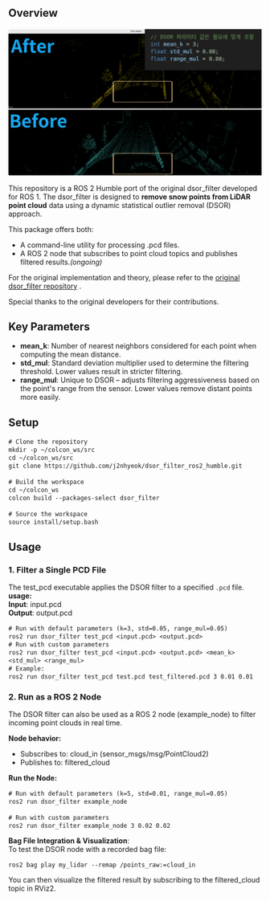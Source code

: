 ## Overview
![dsor_filter](https://github.com/j2nhyeok/dsor_filter_ros2_humble/blob/main/image.png)   

This repository is a ROS 2 Humble port of the original dsor_filter developed for ROS 1. The dsor_filter is designed to **remove snow points from LiDAR point cloud** data using a dynamic statistical outlier removal (DSOR) approach.

This package offers both:
- A command-line utility for processing .pcd files.
- A ROS 2 node that subscribes to point cloud topics and publishes filtered results.*(ongoing)*

For the original implementation and theory, please refer to the [original dsor_filter repository](https://github.com/assasinXL/dsor_filter)  .

Special thanks to the original developers for their contributions.

## Key Parameters
- **mean_k**: Number of nearest neighbors considered for each point when computing the mean distance.
- **std_mul**: Standard deviation multiplier used to determine the filtering threshold. Lower values result in stricter filtering.
- **range_mul**: Unique to DSOR – adjusts filtering aggressiveness based on the point's range from the sensor. Lower values remove distant points more easily.



## Setup

```
# Clone the repository
mkdir -p ~/colcon_ws/src
cd ~/colcon_ws/src
git clone https://github.com/j2nhyeok/dsor_filter_ros2_humble.git

# Build the workspace
cd ~/colcon_ws
colcon build --packages-select dsor_filter

# Source the workspace
source install/setup.bash
```

## Usage
### 1. Filter a Single PCD File
The test_pcd executable applies the DSOR filter to a specified `.pcd` file.</br>
**usage:**<br/>
**Input**: input.pcd</br>
**Output**: output.pcd</br>
```
# Run with default parameters (k=3, std=0.05, range_mul=0.05)
ros2 run dsor_filter test_pcd <input.pcd> <output.pcd>
# Run with custom parameters
ros2 run dsor_filter test_pcd <input.pcd> <output.pcd> <mean_k> <std_mul> <range_mul>
# Example:
ros2 run dsor_filter test_pcd test.pcd test_filtered.pcd 3 0.01 0.01
```

### 2. Run as a ROS 2 Node
The DSOR filter can also be used as a ROS 2 node (example_node) to filter incoming point clouds in real time.

**Node behavior:**<br/>
- Subscribes to: cloud_in (sensor_msgs/msg/PointCloud2)<br/>
- Publishes to: filtered_cloud<br/>

**Run the Node:**

```
# Run with default parameters (k=5, std=0.01, range_mul=0.05)
ros2 run dsor_filter example_node

# Run with custom parameters
ros2 run dsor_filter example_node 3 0.02 0.02
```
**Bag File Integration & Visualization**:
<br/>To test the DSOR node with a recorded bag file:

```
ros2 bag play my_lidar --remap /points_raw:=cloud_in

```
You can then visualize the filtered result by subscribing to the filtered_cloud topic in RViz2.
